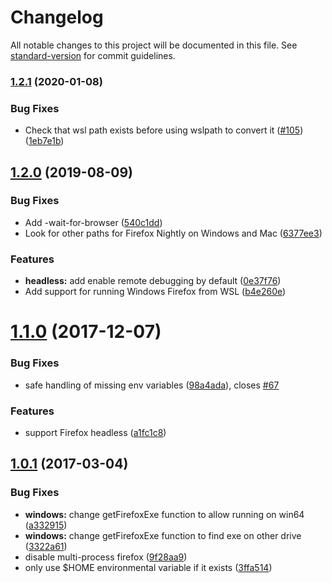 # Changelog

All notable changes to this project will be documented in this file. See [standard-version](https://github.com/conventional-changelog/standard-version) for commit guidelines.

### [1.2.1](https://github.com/karma-runner/karma-firefox-launcher/compare/v1.2.0...v1.2.1) (2020-01-08)


### Bug Fixes

* Check that wsl path exists before using wslpath to convert it ([#105](https://github.com/karma-runner/karma-firefox-launcher/issues/105)) ([1eb7e1b](https://github.com/karma-runner/karma-firefox-launcher/commit/1eb7e1b))

## [1.2.0](https://github.com/karma-runner/karma-firefox-launcher/compare/v1.1.0...v1.2.0) (2019-08-09)


### Bug Fixes

* Add -wait-for-browser ([540c1dd](https://github.com/karma-runner/karma-firefox-launcher/commit/540c1dd))
* Look for other paths for Firefox Nightly on Windows and Mac ([6377ee3](https://github.com/karma-runner/karma-firefox-launcher/commit/6377ee3))


### Features

* **headless:** add enable remote debugging by default ([0e37f76](https://github.com/karma-runner/karma-firefox-launcher/commit/0e37f76))
* Add support for running Windows Firefox from WSL ([b4e260e](https://github.com/karma-runner/karma-firefox-launcher/commit/b4e260e))

<a name="1.1.0"></a>
# [1.1.0](https://github.com/karma-runner/karma-firefox-launcher/compare/v1.0.1...v1.1.0) (2017-12-07)


### Bug Fixes

* safe handling of missing env variables ([98a4ada](https://github.com/karma-runner/karma-firefox-launcher/commit/98a4ada)), closes [#67](https://github.com/karma-runner/karma-firefox-launcher/issues/67)


### Features

* support Firefox headless ([a1fc1c8](https://github.com/karma-runner/karma-firefox-launcher/commit/a1fc1c8))



<a name="1.0.1"></a>
## [1.0.1](https://github.com/karma-runner/karma-firefox-launcher/compare/v1.0.0...v1.0.1) (2017-03-04)


### Bug Fixes

* **windows:** change getFirefoxExe function to allow running on win64 ([a332915](https://github.com/karma-runner/karma-firefox-launcher/commit/a332915))
* **windows:** change getFirefoxExe function to find exe on other drive ([3322a61](https://github.com/karma-runner/karma-firefox-launcher/commit/3322a61))
* disable multi-process firefox ([9f28aa9](https://github.com/karma-runner/karma-firefox-launcher/commit/9f28aa9))
* only use $HOME environmental variable if it exists ([3ffa514](https://github.com/karma-runner/karma-firefox-launcher/commit/3ffa514))
